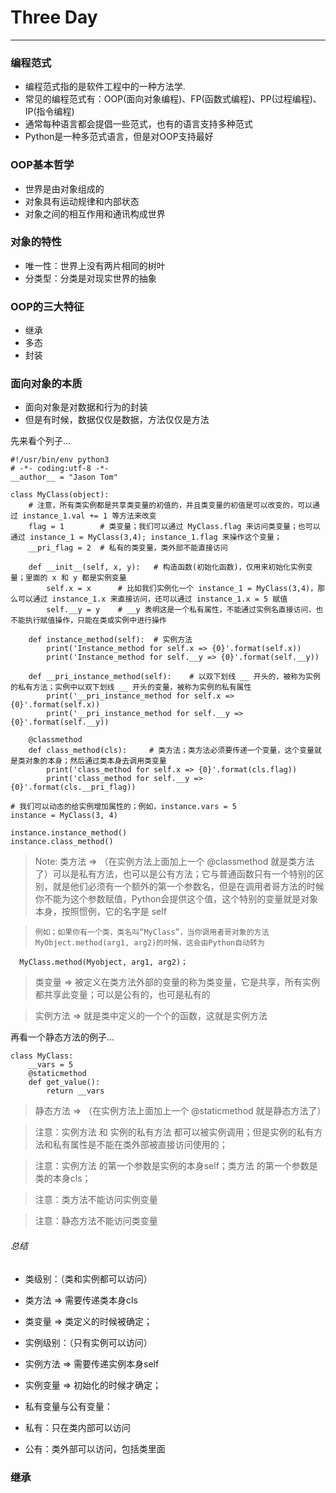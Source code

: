 # Three Day

***

### 编程范式

- 编程范式指的是软件工程中的一种方法学.
- 常见的编程范式有：OOP(面向对象编程)、FP(函数式编程)、PP(过程编程)、IP(指令编程)
- 通常每种语言都会提倡一些范式，也有的语言支持多种范式
- Python是一种多范式语言，但是对OOP支持最好

### OOP基本哲学

- 世界是由对象组成的
- 对象具有运动规律和内部状态
- 对象之间的相互作用和通讯构成世界

### 对象的特性

- 唯一性：世界上没有两片相同的树叶
- 分类型：分类是对现实世界的抽象

### OOP的三大特征

- 继承
- 多态
- 封装

### 面向对象的本质

- 面向对象是对数据和行为的封装
- 但是有时候，数据仅仅是数据，方法仅仅是方法

先来看个列子...

```
#!/usr/bin/env python3
# -*- coding:utf-8 -*-
__author__ = "Jason Tom"

class MyClass(object):
    # 注意，所有类实例都是共享类变量的初值的，并且类变量的初值是可以改变的，可以通过 instance_1.val += 1 等方法来改变
    flag = 1        # 类变量；我们可以通过 MyClass.flag 来访问类变量；也可以通过 instance_1 = MyClass(3,4); instance_1.flag 来操作这个变量；
    __pri_flag = 2  # 私有的类变量，类外部不能直接访问

    def __init__(self, x, y):   # 构造函数(初始化函数)，仅用来初始化实例变量；里面的 x 和 y 都是实例变量
        self.x = x      # 比如我们实例化一个 instance_1 = MyClass(3,4)，那么可以通过 instance_1.x 来直接访问，还可以通过 instance_1.x = 5 赋值
        self.__y = y    # __y 表明这是一个私有属性，不能通过实例名直接访问，也不能执行赋值操作，只能在类或实例中进行操作

    def instance_method(self):  # 实例方法
        print('Instance_method for self.x => {0}'.format(self.x))
        print('Instance_method for self.__y => {0}'.format(self.__y))

    def __pri_instance_method(self):    # 以双下划线 __ 开头的，被称为实例的私有方法；实例中以双下划线 __ 开头的变量，被称为实例的私有属性
        print('__pri_instance_method for self.x => {0}'.format(self.x))
        print('__pri_instance_method for self.__y => {0}'.format(self.__y))

    @classmethod
    def class_method(cls):     # 类方法；类方法必须要传递一个变量，这个变量就是类对象的本身；然后通过类本身去调用类变量
        print('class_method for self.x => {0}'.format(cls.flag))
        print('class_method for self.__y => {0}'.format(cls.__pri_flag))

# 我们可以动态的给实例增加属性的；例如，instance.vars = 5
instance = MyClass(3, 4)

instance.instance_method()
instance.class_method()
```

> Note:
类方法 => （在实例方法上面加上一个 @classmethod 就是类方法了）可以是私有方法，也可以是公有方法；它与普通函数只有一个特别的区别，就是他们必须有一个额外的第一个参数名，但是在调用者哥方法的时候
	  你不能为这个参数赋值，Python会提供这个值，这个特别的变量就是对象本身，按照惯例，它的名字是 self

>	  例如；如果你有一个类，类名叫“MyClass”，当你调用者哥对象的方法 MyObject.method(arg1, arg2)的时候，这会由Python自动转为 
	  MyClass.method(Myobject, arg1, arg2)；

> 类变量 => 被定义在类方法外部的变量的称为类变量，它是共享，所有实例都共享此变量；可以是公有的，也可是私有的

> 实例方法 => 就是类中定义的一个个的函数，这就是实例方法

再看一个静态方法的例子...

```
class MyClass:
    __vars = 5
    @staticmethod
    def get_value():
        return __vars
```

> 静态方法 => （在实例方法上面加上一个 @staticmethod 就是静态方法了）

> 注意：实例方法 和 实例的私有方法 都可以被实例调用；但是实例的私有方法和私有属性是不能在类外部被直接访问使用的；

> 注意：实例方法 的第一个参数是实例的本身self；类方法 的第一个参数是类的本身cls；

> 注意：类方法不能访问实例变量

> 注意：静态方法不能访问类变量

###### 总结
- 类级别：（类和实例都可以访问）
 - 类方法 => 需要传递类本身cls
 - 类变量 => 类定义的时候被确定；

- 实例级别：（只有实例可以访问）
 - 实例方法 => 需要传递实例本身self
 - 实例变量 => 初始化的时候才确定；

- 私有变量与公有变量：
 - 私有：只在类内部可以访问
 - 公有：类外部可以访问，包括类里面

### 继承
